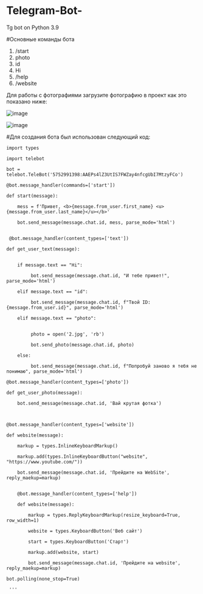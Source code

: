 # Telegram-Bot-
Tg bot on Python 3.9



#Основные команды  бота 
1) /start 
2) photo
3) id
4) Hi
5) /help
6) /website

Для работы с фотографиями загрузите фотографию в проект как это показано ниже:

![image](https://user-images.githubusercontent.com/95234863/200157237-bb1ed76a-a566-476a-8a74-3193b59bc6b6.png)

![image](https://user-images.githubusercontent.com/95234863/200157249-e53c28ba-23a4-494e-b529-06f8c47aa005.png)




 
#Для создания бота был использован следующий код:

```
import types

import telebot

bot = telebot.TeleBot('5752991398:AAEPs4lZ3UtIS7FWZay4nfcgUbI7MtzyFCo')

@bot.message_handler(commands=['start'])

def start(message):

    mess = f'Привет, <b>{message.from_user.first_name} <u>{message.from_user.last_name}</u></b>'
    
    bot.send_message(message.chat.id, mess, parse_mode='html')
    

 @bot.message_handler(content_types=['text'])
 
def get_user_text(message):


    if message.text == "Hi":
    
         bot.send_message(message.chat.id, "И тебе привет!", parse_mode='html')
         
    elif message.text == "id":
    
         bot.send_message(message.chat.id, f"Твой ID: {message.from_user.id}", parse_mode='html')
         
    elif message.text == "photo":
    
    
         photo = open('2.jpg', 'rb')
         
         bot.send_photo(message.chat.id, photo)
         
    else:
    
         bot.send_message(message.chat.id, f"Попробуй заново я тебя не понимаю", parse_mode='html')

@bot.message_handler(content_types=['photo'])

def get_user_photo(message):

    bot.send_message(message.chat.id, 'Вай крутая фотка')
    


@bot.message_handler(content_types=['website'])

def website(message):

    markup = types.InlineKeyboardMarkup()
    
    markup.add(types.InlineKeyboardButton("website", "https://www.youtube.com/"))
    
    bot.send_message(message.chat.id, 'Прейдите на WebSite', reply_maekup=markup)
    

    @bot.message_handler(content_types=['help'])
    
    def website(message):
    
        markup = types.ReplyKeyboardMarkup(resize_keyboard=True, row_width=1)
        
        website = types.KeyboardButton('Веб сайт')
        
        start = types.KeyboardButton('Старт')
        
        markup.add(website, start)
        
        bot.send_message(message.chat.id, 'Прейдите на website', reply_maekup=markup)

bot.polling(none_stop=True)

 '''
